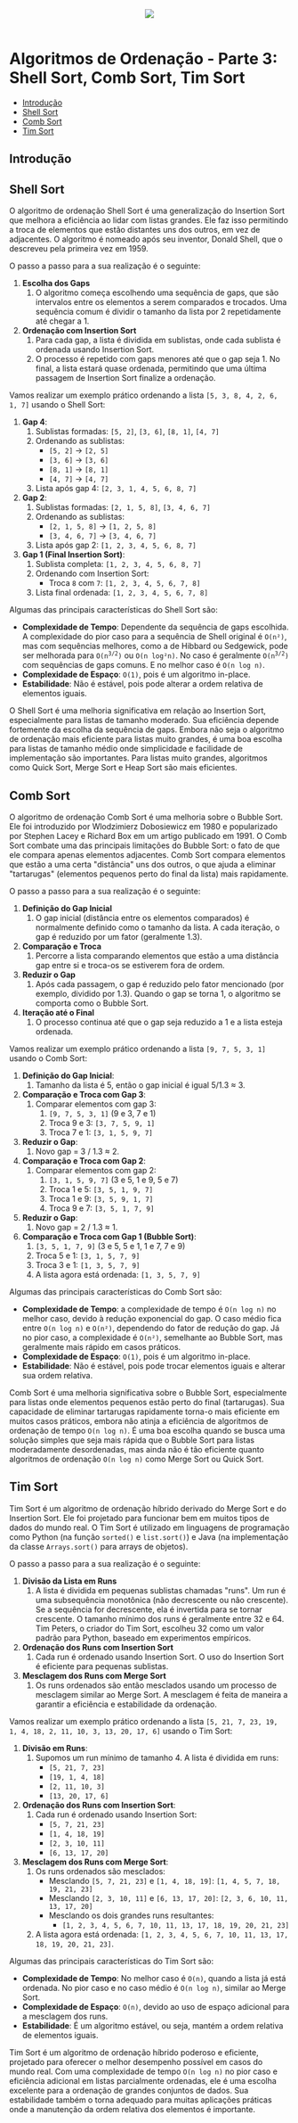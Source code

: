 <div align="center">
  <a href="https://github.com/joseferreira-dev/my-study-notes/tree/main/algoritmos-busca-ordenacao"><img src="../../banner-bo.png"></a>
</div>
<br>

# Algoritmos de Ordenação - Parte 3: Shell Sort, Comb Sort, Tim Sort

- [Introdução](#introdução)
- [Shell Sort](#shell-sort)
- [Comb Sort](#comb-sort)
- [Tim Sort](#tim-sort)

## Introdução



## Shell Sort

O algoritmo de ordenação Shell Sort é uma generalização do Insertion Sort que melhora a eficiência ao lidar com listas grandes. Ele faz isso permitindo a troca de elementos que estão distantes uns dos outros, em vez de adjacentes. O algoritmo é nomeado após seu inventor, Donald Shell, que o descreveu pela primeira vez em 1959.

O passo a passo para a sua realização é o seguinte:

1. **Escolha dos Gaps**
   1. O algoritmo começa escolhendo uma sequência de gaps, que são intervalos entre os elementos a serem comparados e trocados. Uma sequência comum é dividir o tamanho da lista por 2 repetidamente até chegar a 1.
2. **Ordenação com Insertion Sort**
   1. Para cada gap, a lista é dividida em sublistas, onde cada sublista é ordenada usando Insertion Sort.
   2. O processo é repetido com gaps menores até que o gap seja 1. No final, a lista estará quase ordenada, permitindo que uma última passagem de Insertion Sort finalize a ordenação.

Vamos realizar um exemplo prático ordenando a lista `[5, 3, 8, 4, 2, 6, 1, 7]` usando o Shell Sort:

1. **Gap 4**:
   1. Sublistas formadas: `[5, 2]`, `[3, 6]`, `[8, 1]`, `[4, 7]`
   2. Ordenando as sublistas:
      - `[5, 2]` -> `[2, 5]`
      - `[3, 6]` -> `[3, 6]`
      - `[8, 1]` -> `[8, 1]`
      - `[4, 7]` -> `[4, 7]`
   3. Lista após gap 4: `[2, 3, 1, 4, 5, 6, 8, 7]`
2. **Gap 2**:
   1. Sublistas formadas: `[2, 1, 5, 8]`, `[3, 4, 6, 7]`
   2. Ordenando as sublistas:
      - `[2, 1, 5, 8]` -> `[1, 2, 5, 8]`
      - `[3, 4, 6, 7]` -> `[3, 4, 6, 7]`
   3. Lista após gap 2: `[1, 2, 3, 4, 5, 6, 8, 7]`
3. **Gap 1 (Final Insertion Sort)**:
   1. Sublista completa: `[1, 2, 3, 4, 5, 6, 8, 7]`
   2. Ordenando com Insertion Sort:
      - Troca `8` com `7`: `[1, 2, 3, 4, 5, 6, 7, 8]`
   3. Lista final ordenada: `[1, 2, 3, 4, 5, 6, 7, 8]`

Algumas das principais características do Shell Sort são:

- **Complexidade de Tempo**: Dependente da sequência de gaps escolhida. A complexidade do pior caso para a sequência de Shell original é `O(n²)`, mas com sequências melhores, como a de Hibbard ou Sedgewick, pode ser melhorada para <code>O(n<sup>3/2</sup>)</code> ou `O(n log²n)`. No caso é geralmente <code>O(n<sup>3/2</sup>)</code> com sequências de gaps comuns. E no melhor caso é `O(n log n)`.
- **Complexidade de Espaço**: `O(1)`, pois é um algoritmo in-place.
- **Estabilidade**: Não é estável, pois pode alterar a ordem relativa de elementos iguais.

O Shell Sort é uma melhoria significativa em relação ao Insertion Sort, especialmente para listas de tamanho moderado. Sua eficiência depende fortemente da escolha da sequência de gaps. Embora não seja o algoritmo de ordenação mais eficiente para listas muito grandes, é uma boa escolha para listas de tamanho médio onde simplicidade e facilidade de implementação são importantes. Para listas muito grandes, algoritmos como Quick Sort, Merge Sort e Heap Sort são mais eficientes.

## Comb Sort

O algoritmo de ordenação Comb Sort é uma melhoria sobre o Bubble Sort. Ele foi introduzido por Wlodzimierz Dobosiewicz em 1980 e popularizado por Stephen Lacey e Richard Box em um artigo publicado em 1991. O Comb Sort combate uma das principais limitações do Bubble Sort: o fato de que ele compara apenas elementos adjacentes. Comb Sort compara elementos que estão a uma certa "distância" uns dos outros, o que ajuda a eliminar "tartarugas" (elementos pequenos perto do final da lista) mais rapidamente.

O passo a passo para a sua realização é o seguinte:

1. **Definição do Gap Inicial**
   1. O gap inicial (distância entre os elementos comparados) é normalmente definido como o tamanho da lista. A cada iteração, o gap é reduzido por um fator (geralmente 1.3).
2. **Comparação e Troca**
   1. Percorre a lista comparando elementos que estão a uma distância gap entre si e troca-os se estiverem fora de ordem.
3. **Reduzir o Gap**
   1. Após cada passagem, o gap é reduzido pelo fator mencionado (por exemplo, dividido por 1.3). Quando o gap se torna 1, o algoritmo se comporta como o Bubble Sort.
4. **Iteração até o Final**
   1. O processo continua até que o gap seja reduzido a 1 e a lista esteja ordenada.

Vamos realizar um exemplo prático ordenando a lista `[9, 7, 5, 3, 1]` usando o Comb Sort:

1. **Definição do Gap Inicial**:
   1. Tamanho da lista é 5, então o gap inicial é igual 5/1.3 ≈ 3.
2. **Comparação e Troca com Gap 3**:
   1. Comparar elementos com gap 3:
      1. `[9, 7, 5, 3, 1]` (9 e 3, 7 e 1)
      2. Troca 9 e 3: `[3, 7, 5, 9, 1]`
      3. Troca 7 e 1: `[3, 1, 5, 9, 7]`
3. **Reduzir o Gap**:
   1. Novo gap = 3 / 1.3 ≈ 2.
4. **Comparação e Troca com Gap 2**:
   1. Comparar elementos com gap 2:
      1. `[3, 1, 5, 9, 7]` (3 e 5, 1 e 9, 5 e 7)
      2. Troca 1 e 5: `[3, 5, 1, 9, 7]`
      3. Troca 1 e 9: `[3, 5, 9, 1, 7]`
      4. Troca 9 e 7: `[3, 5, 1, 7, 9]`
5. **Reduzir o Gap**:
   1. Novo gap = 2 / 1.3 ≈ 1.
6. **Comparação e Troca com Gap 1 (Bubble Sort)**:
   1. `[3, 5, 1, 7, 9]` (3 e 5, 5 e 1, 1 e 7, 7 e 9)
   2. Troca 5 e 1: `[3, 1, 5, 7, 9]`
   3. Troca 3 e 1: `[1, 3, 5, 7, 9]`
   4. A lista agora está ordenada: `[1, 3, 5, 7, 9]`

Algumas das principais características do Comb Sort são:

- **Complexidade de Tempo**: a complexidade de tempo é `O(n log n)` no melhor caso, devido à redução exponencial do gap. O caso médio fica entre `O(n log n)` e `O(n²)`, dependendo do fator de redução do gap. Já no pior caso, a complexidade é `O(n²)`, semelhante ao Bubble Sort, mas geralmente mais rápido em casos práticos.
- **Complexidade de Espaço**: `O(1)`, pois é um algoritmo in-place.
- **Estabilidade**: Não é estável, pois pode trocar elementos iguais e alterar sua ordem relativa.

Comb Sort é uma melhoria significativa sobre o Bubble Sort, especialmente para listas onde elementos pequenos estão perto do final (tartarugas). Sua capacidade de eliminar tartarugas rapidamente torna-o mais eficiente em muitos casos práticos, embora não atinja a eficiência de algoritmos de ordenação de tempo `O(n log n)`. É uma boa escolha quando se busca uma solução simples que seja mais rápida que o Bubble Sort para listas moderadamente desordenadas, mas ainda não é tão eficiente quanto algoritmos de ordenação `O(n log n)` como Merge Sort ou Quick Sort.

## Tim Sort

Tim Sort é um algoritmo de ordenação híbrido derivado do Merge Sort e do Insertion Sort. Ele foi projetado para funcionar bem em muitos tipos de dados do mundo real. O Tim Sort é utilizado em linguagens de programação como Python (na função `sorted()` e `list.sort()`) e Java (na implementação da classe `Arrays.sort()` para arrays de objetos).

O passo a passo para a sua realização é o seguinte:

1. **Divisão da Lista em Runs**
   1. A lista é dividida em pequenas sublistas chamadas "runs". Um run é uma subsequência monotônica (não decrescente ou não crescente). Se a sequência for decrescente, ela é invertida para se tornar crescente. O tamanho mínimo dos runs é geralmente entre 32 e 64. Tim Peters, o criador do Tim Sort, escolheu 32 como um valor padrão para Python, baseado em experimentos empíricos.
2. **Ordenação dos Runs com Insertion Sort**
   1. Cada run é ordenado usando Insertion Sort. O uso do Insertion Sort é eficiente para pequenas sublistas.
3. **Mesclagem dos Runs com Merge Sort**
   1. Os runs ordenados são então mesclados usando um processo de mesclagem similar ao Merge Sort. A mesclagem é feita de maneira a garantir a eficiência e estabilidade da ordenação.

Vamos realizar um exemplo prático ordenando a lista `[5, 21, 7, 23, 19, 1, 4, 18, 2, 11, 10, 3, 13, 20, 17, 6]` usando o Tim Sort:

1. **Divisão em Runs**:
   1. Supomos um run mínimo de tamanho 4. A lista é dividida em runs:
      - `[5, 21, 7, 23]`
      - `[19, 1, 4, 18]`
      - `[2, 11, 10, 3]`
      - `[13, 20, 17, 6]`
2. **Ordenação dos Runs com Insertion Sort**:
   1. Cada run é ordenado usando Insertion Sort:
      - `[5, 7, 21, 23]`
      - `[1, 4, 18, 19]`
      - `[2, 3, 10, 11]`
      - `[6, 13, 17, 20]`
3. **Mesclagem dos Runs com Merge Sort**:
   1. Os runs ordenados são mesclados:
      - Mesclando `[5, 7, 21, 23]` e `[1, 4, 18, 19]`: `[1, 4, 5, 7, 18, 19, 21, 23]`
      - Mesclando `[2, 3, 10, 11]` e `[6, 13, 17, 20]`: `[2, 3, 6, 10, 11, 13, 17, 20]`
      - Mesclando os dois grandes runs resultantes:
        - `[1, 2, 3, 4, 5, 6, 7, 10, 11, 13, 17, 18, 19, 20, 21, 23]`
   2. A lista agora está ordenada: `[1, 2, 3, 4, 5, 6, 7, 10, 11, 13, 17, 18, 19, 20, 21, 23]`.

Algumas das principais características do Tim Sort são:

- **Complexidade de Tempo**: No melhor caso é `O(n)`, quando a lista já está ordenada. No pior caso e no caso médio é `O(n log n)`, similar ao Merge Sort.
- **Complexidade de Espaço**: `O(n)`, devido ao uso de espaço adicional para a mesclagem dos runs.
- **Estabilidade**: É um algoritmo estável, ou seja, mantém a ordem relativa de elementos iguais.

Tim Sort é um algoritmo de ordenação híbrido poderoso e eficiente, projetado para oferecer o melhor desempenho possível em casos do mundo real. Com uma complexidade de tempo `O(n log n)` no pior caso e eficiência adicional em listas parcialmente ordenadas, ele é uma escolha excelente para a ordenação de grandes conjuntos de dados. Sua estabilidade também o torna adequado para muitas aplicações práticas onde a manutenção da ordem relativa dos elementos é importante.

